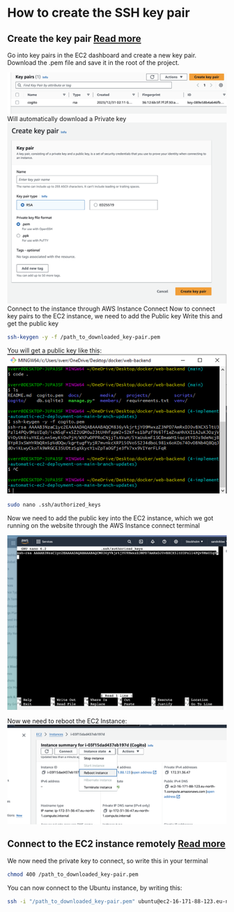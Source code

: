 

# How to create the SSH key pair

## Create the key pair [Read more](https://linux.how2shout.com/add-a-new-key-pair-to-your-exisitng-aws-ec2-instances/)
Go into key pairs in the EC2 dashboard and create a new key pair. Download the .pem file and save it in the root of the project.

![KeyPairs GUI](../images/aws-ec2-key-pairs.png)
Will automatically download a Private key
![create-key-pair GUI](../images/create-key-pair.png)
Connect to the instance through AWS Instance Connect
Now to connect key pairs to the EC2 instance, we need to add the Public key
Write this and get the public key
```bash
ssh-keygen -y -f /path_to_downloaded_key-pair.pem
```
You will get a public key like this:
![public-key GUI](../images/cli-public-key.png)


```bash
sudo nano .ssh/authorized_keys
```
Now we need to add the public key into the EC2 instance, which we got running on the website through the AWS Instance connect terminal

![AWS Instance connect terminal](../images/aws-instance-connect-terminal.png)

Now we need to reboot the EC2 Instance:
![reboot GUI](../images/reboot-ec2.png)

## Connect to the EC2 instance remotely [Read more](https://www.how2shout.com/linux/how-to-ssh-aws-ec2-linux-instances-remotely/)
We now need the private key to connect, so write this in your terminal
```bash
chmod 400 /path_to_downloaded_key-pair.pem
```

You can now connect to the Ubuntu instance, by writing this:
```bash
ssh -i "/path_to_downloaded_key-pair.pem" ubuntu@ec2-16-171-88-123.eu-north-1.compute.amazonaws.com
```
